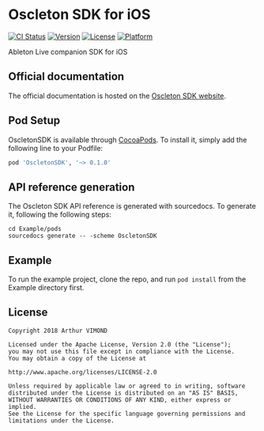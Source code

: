 # Oscleton SDK for iOS

[![CI Status](https://img.shields.io/travis/ArthurVimond/oscleton-ios-sdk.svg?style=flat)](https://travis-ci.org/ArthurVimond/oscleton-ios-sdk)
[![Version](https://img.shields.io/cocoapods/v/OscletonSDK.svg?style=flat)](https://cocoapods.org/pods/OscletonSDK)
[![License](https://img.shields.io/cocoapods/l/OscletonSDK.svg?style=flat)](https://cocoapods.org/pods/OscletonSDK)
[![Platform](https://img.shields.io/cocoapods/p/OscletonSDK.svg?style=flat)](https://cocoapods.org/pods/OscletonSDK)

Ableton Live companion SDK for iOS

## Official documentation

The official documentation is hosted on the [Oscleton SDK website](https://sdk.oscleton.com).

## Pod Setup

OscletonSDK is available through [CocoaPods](https://cocoapods.org). To install
it, simply add the following line to your Podfile:

```ruby
pod 'OscletonSDK', '~> 0.1.0'
```

## API reference generation

The Oscleton SDK API reference is generated with sourcedocs. To generate it, following the following steps:

```
cd Example/pods
sourcedocs generate -- -scheme OscletonSDK
```

## Example

To run the example project, clone the repo, and run `pod install` from the Example directory first.

## License

```
Copyright 2018 Arthur VIMOND

Licensed under the Apache License, Version 2.0 (the "License");
you may not use this file except in compliance with the License.
You may obtain a copy of the License at

http://www.apache.org/licenses/LICENSE-2.0

Unless required by applicable law or agreed to in writing, software
distributed under the License is distributed on an "AS IS" BASIS,
WITHOUT WARRANTIES OR CONDITIONS OF ANY KIND, either express or implied.
See the License for the specific language governing permissions and
limitations under the License.
```
